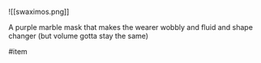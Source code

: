 ![[swaximos.png]]

A purple marble mask that makes the wearer wobbly and fluid and shape changer (but volume gotta stay the same)

#item